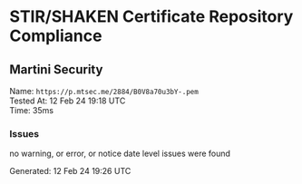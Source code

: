 # STIR/SHAKEN Certificate Repository Compliance

## Martini Security

Name: `https://p.mtsec.me/2884/B0V8a70u3bY-.pem`\
Tested At: 12 Feb 24 19:18 UTC\
Time: 35ms

### Issues

no warning, or error, or notice date level issues were found

Generated: 12 Feb 24 19:26 UTC